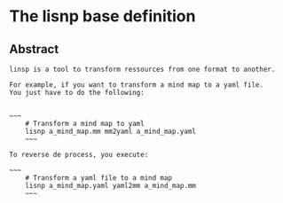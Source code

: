 # The lisnp base definition
    
## Abstract
    linsp is a tool to transform ressources from one format to another.
        
    For example, if you want to transform a mind map to a yaml file.
    You just have to do the following:
        
    
    ~~~
        # Transform a mind map to yaml
        lisnp a_mind_map.mm mm2yaml a_mind_map.yaml
        ~~~
        
    To reverse de process, you execute:
        
    ~~~
        # Transform a yaml file to a mind map
        lisnp a_mind_map.yaml yaml2mm a_mind_map.mm
        ~~~
        
